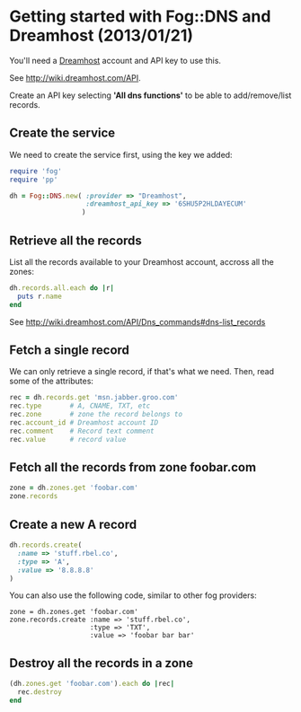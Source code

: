 # Getting started with Fog::DNS and Dreamhost (2013/01/21)

You'll need a [Dreamhost](http://www.dreamhost.com) account and API key 
to use this.

See http://wiki.dreamhost.com/API.

Create an API key selecting **'All dns functions'** to be able to add/remove/list
records.

## Create the service

We need to create the service first, using the key we added:

```ruby
require 'fog' 
require 'pp'

dh = Fog::DNS.new( :provider => "Dreamhost",
                   :dreamhost_api_key => '6SHU5P2HLDAYECUM'
                  )
```

## Retrieve all the records

List all the records available to your Dreamhost account, accross all the zones:

```ruby
dh.records.all.each do |r|
  puts r.name
end
```

See http://wiki.dreamhost.com/API/Dns_commands#dns-list_records

## Fetch a single record

We can only retrieve a single record, if that's what we need. Then,
read some of the attributes:

```ruby
rec = dh.records.get 'msn.jabber.groo.com'
rec.type       # A, CNAME, TXT, etc
rec.zone       # zone the record belongs to
rec.account_id # Dreamhost account ID
rec.comment    # Record text comment
rec.value      # record value
```

## Fetch all the records from zone foobar.com

```ruby
zone = dh.zones.get 'foobar.com'
zone.records
```

## Create a new A record

```ruby
dh.records.create(
  :name => 'stuff.rbel.co', 
  :type => 'A',
  :value => '8.8.8.8'
)
```

You can also use the following code, similar to other fog providers:

```
zone = dh.zones.get 'foobar.com'
zone.records.create :name => 'stuff.rbel.co',
                    :type => 'TXT',
                    :value => 'foobar bar bar'
```


## Destroy all the records in a zone

```ruby
(dh.zones.get 'foobar.com').each do |rec|
  rec.destroy
end
```
